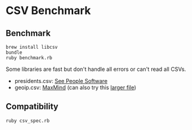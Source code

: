 # CSV Benchmark

## Benchmark

    brew install libcsv
    bundle
    ruby benchmark.rb

Some libraries are fast but don't handle all errors or can't read all CSVs.

* presidents.csv: [See People Software](http://seepeoplesoftware.com/downloads/older-versions/11-sample-csv-file-of-us-presidents.html)
* geoip.csv: [MaxMind](http://www.maxmind.com/app/geolitecountry) (can also try this [larger file](http://www.maxmind.com/app/geolitecity))

## Compatibility

    ruby csv_spec.rb
